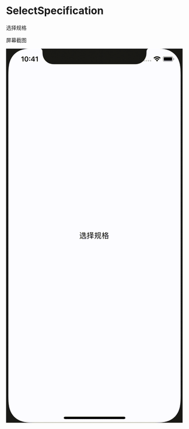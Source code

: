 # SelectSpecification
选择规格

屏幕截图

![image](https://github.com/ziyilixin/SelectSpecification/blob/HorizontalCategory/SelectSpecification/SelectSpecification/Picture/录制.gif?raw=true)
